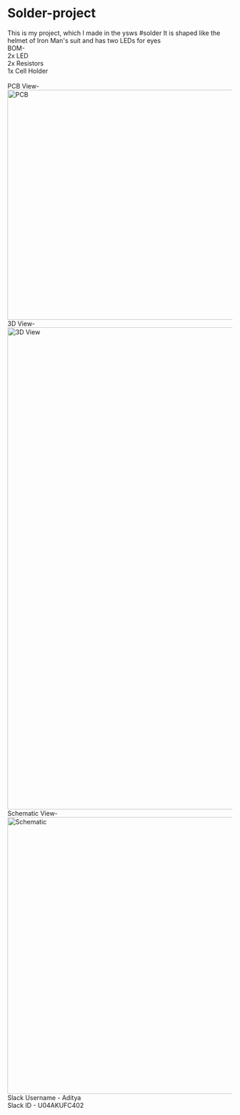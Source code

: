 # Solder-project
This is my project, which I made in the ysws #solder
It is shaped like the helmet of Iron Man's suit and has two LEDs for eyes <br>
BOM- <br>
2x LED <br>
2x Resistors <br>
1x Cell Holder <br>
<br>
PCB View- <br>
<img width="515" alt="PCB" src="https://github.com/user-attachments/assets/b41db453-433b-4a26-8500-715f08cc8d89" />
<br>
3D View- <br>
<img width="1080" alt="3D View" src="https://github.com/user-attachments/assets/93b816d6-3e45-4ba9-8c61-2b1a316f349c" />
Schematic View- <br>
<img width="620" alt="Schematic" src="https://github.com/user-attachments/assets/cb03b0de-a667-42b1-a791-69c7ec757203" />
<br>
Slack Username - Aditya <br>
Slack ID - U04AKUFC402 <br>
